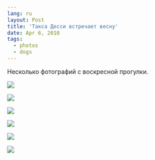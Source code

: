 ```yaml
---
lang: ru
layout: Post
title: 'Такса Десси встречает весну'
date: Apr 6, 2010
tags:
  - photos
  - dogs
---
```


Несколько фотографий с воскресной прогулки.

![](/images/blog/2010-04-04-5D-5551-Artem-Sapegin.jpg)

<!--more-->

![](/images/blog/2010-04-04-5D-5539-Artem-Sapegin.jpg)

![](/images/blog/2010-04-04-5D-5529-Artem-Sapegin.jpg)

![](/images/blog/2010-04-04-5D-5496-Artem-Sapegin.jpg)

![](/images/blog/2010-04-04-5D-5494-Artem-Sapegin.jpg)

![](/images/blog/2010-04-04-5D-5483-Artem-Sapegin.jpg)
